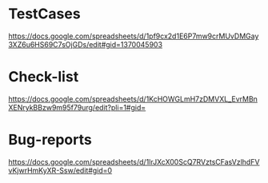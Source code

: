 # TestCases
https://docs.google.com/spreadsheets/d/1pf9cx2d1E6P7mw9crMUvDMGay3XZ6u6HS69C7sOjGDs/edit#gid=1370045903 

# Check-list
https://docs.google.com/spreadsheets/d/1KcHOWGLmH7zDMVXL_EvrMBnXENrykBBzw9m95f79urg/edit?pli=1#gid=

# Bug-reports
https://docs.google.com/spreadsheets/d/1lrJXcX00ScQ7RVztsCFasVzlhdFVvKjwrHmKyXR-Ssw/edit#gid=0

